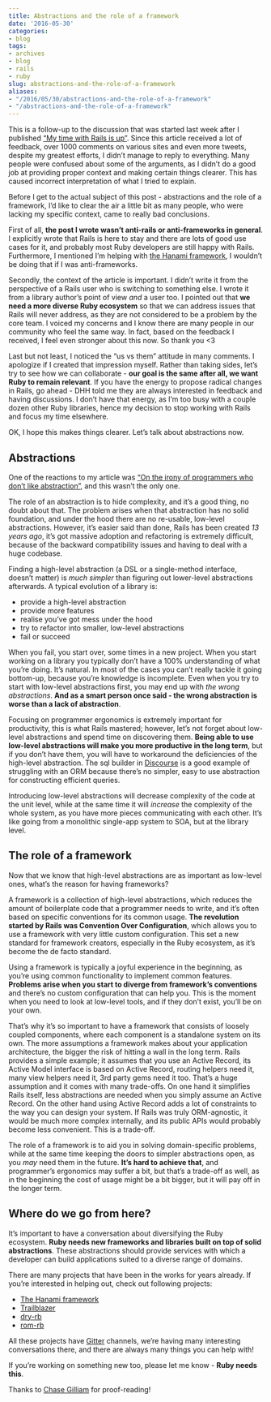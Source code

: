 ```yaml
---
title: Abstractions and the role of a framework
date: '2016-05-30'
categories:
- blog
tags:
- archives
- blog
- rails
- ruby
slug: abstractions-and-the-role-of-a-framework
aliases:
- "/2016/05/30/abstractions-and-the-role-of-a-framework"
- "/abstractions-and-the-role-of-a-framework"
---
```


This is a follow-up to the discussion that was started last week after I published [“My time with Rails is up”](/2016/05/22/my-time-with-rails-is-up.html). Since this article received a lot of feedback, over 1000 comments on various sites and even more tweets, despite my greatest efforts, I didn’t manage to reply to everything. Many people were confused about some of the arguments, as I didn’t do a good job at providing proper context and making certain things clearer. This has caused incorrect interpretation of what I tried to explain.

Before I get to the actual subject of this post - abstractions and the role of a framework, I’d like to clear the air a little bit as many people, who were lacking my specific context, came to really bad conclusions.

First of all, **the post I wrote wasn’t anti-rails or anti-frameworks in general**. I explicitly wrote that Rails is here to stay and there are lots of good use cases for it, and probably most Ruby developers are still happy with Rails. Furthermore, I mentioned I’m helping with [the Hanami framework](http://hanamirb.org), I wouldn’t be doing that if I was anti-frameworks.

Secondly, the context of the article is important. I didn’t write it from the perspective of a Rails user who is switching to something else. I wrote it from a library author’s point of view _and_ a user too. I pointed out that **we need a more diverse Ruby ecosystem** so that we can address issues that Rails will never address, as they are not considered to be a problem by the core team. I voiced my concerns and I know there are many people in our community who feel the same way. In fact, based on the feedback I received, I feel even stronger about this now. So thank you <3

Last but not least, I noticed the “us vs them” attitude in many comments. I apologize if I created that impression myself. Rather than taking sides, let’s try to see how we can collaborate - **our goal is the same after all, we want Ruby to remain relevant**. If you have the energy to propose radical changes in Rails, go ahead - DHH told me they are always interested in feedback and having discussions. I don’t have that energy, as I’m too busy with a couple dozen other Ruby libraries, hence my decision to stop working with Rails and focus my time elsewhere.

OK, I hope this makes things clearer. Let’s talk about abstractions now.

## Abstractions

One of the reactions to my article was [“On the irony of programmers who don’t like abstraction”](http://eaf4.com/on-the-irony-of-programmers-who-dont-like-abstraction/), and this wasn’t the only one.

The role of an abstraction is to hide complexity, and it’s a good thing, no doubt about that. The problem arises when that abstraction has no solid foundation, and under the hood there are no re-usable, low-level abstractions. However, it’s easier said than done, Rails has been created _13 years ago_, it’s got massive adoption and refactoring is extremely difficult, because of the backward compatibility issues and having to deal with a huge codebase.

Finding a high-level abstraction (a DSL or a single-method interface, doesn’t matter) is _much simpler_ than figuring out lower-level abstractions afterwards. A typical evolution of a library is:

- provide a high-level abstraction
- provide more features
- realise you’ve got mess under the hood
- try to refactor into smaller, low-level abstractions
- fail or succeed

When you fail, you start over, some times in a new project. When you start working on a library you typically don’t have a 100% understanding of what you’re doing. It’s natural. In most of the cases you can’t really tackle it going bottom-up, because you’re knowledge is incomplete. Even when you try to start with low-level abstractions first, you may end up with _the wrong abstractions_. **And as a smart person once said - the wrong abstraction is worse than a lack of abstraction**.

Focusing on programmer ergonomics is extremely important for productivity, this is what Rails mastered; however, let’s not forget about low-level abstractions and spend time on discovering them. **Being able to use low-level abstractions will make you more productive in the long term**, but if you don’t have them, you will have to workaround the deficiencies of the high-level abstraction. The sql builder in [Discourse](https://github.com/discourse/discourse/blob/master/lib/sql_builder.rb) is a good example of struggling with an ORM because there’s no simpler, easy to use abstraction for constructing efficient queries.

Introducing low-level abstractions will decrease complexity of the code at the unit level, while at the same time it will _increase_ the complexity of the whole system, as you have more pieces communicating with each other. It’s like going from a monolithic single-app system to SOA, but at the library level.

## The role of a framework

Now that we know that high-level abstractions are as important as low-level ones, what’s the reason for having frameworks?

A framework is a collection of high-level abstractions, which reduces the amount of boilerplate code that a programmer needs to write, and it’s often based on specific conventions for its common usage. **The revolution started by Rails was Convention Over Configuration**, which allows you to use a framework with very little custom configuration. This set a new standard for framework creators, especially in the Ruby ecosystem, as it’s become the de facto standard.

Using a framework is typically a joyful experience in the beginning, as you’re using common functionality to implement common features. **Problems arise when you start to diverge from framework’s conventions** and there’s no custom configuration that can help you. This is the moment when you need to look at low-level tools, and if they don’t exist, you’ll be on your own.

That’s why it’s so important to have a framework that consists of loosely coupled components, where each component is a standalone system on its own. The more assumptions a framework makes about your application architecture, the bigger the risk of hitting a wall in the long term. Rails provides a simple example; it assumes that you use an Active Record, its Active Model interface is based on Active Record, routing helpers need it, many view helpers need it, 3rd party gems need it too. That’s a huge assumption and it comes with many trade-offs. On one hand it simplifies Rails itself, less abstractions are needed when you simply assume an Active Record. On the other hand using Active Record adds a lot of constraints to the way you can design your system. If Rails was truly ORM-agnostic, it would be much more complex internally, and its public APIs would probably become less convenient. This is a trade-off.

The role of a framework is to aid you in solving domain-specific problems, while at the same time keeping the doors to simpler abstractions open, as you _may_ need them in the future. **It’s hard to achieve that**, and programmer’s ergonomics may suffer a bit, but that’s a trade-off as well, as in the beginning the cost of usage might be a bit bigger, but it will pay off in the longer term.

## Where do we go from here?

It’s important to have a conversation about diversifying the Ruby ecosystem. **Ruby needs new frameworks and libraries built on top of solid abstractions**. These abstractions should provide services with which a developer can build applications suited to a diverse range of domains.

There are many projects that have been in the works for years already. If you’re interested in helping out, check out following projects:

- [The Hanami framework](http://hanamirb.org)
- [Trailblazer](http://trailblazer.to)
- [dry-rb](http://dry-rb.org)
- [rom-rb](http://rom-rb.org)

All these projects have [Gitter](https://gitter.im) channels, we’re having many interesting conversations there, and there are always many things you can help with!

If you’re working on something new too, please let me know - **Ruby needs this**.

Thanks to [Chase Gilliam](https://twitter.com/ChaseGilliam) for proof-reading!
